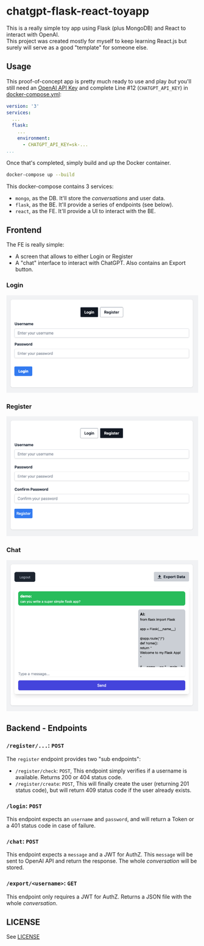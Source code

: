 # chatgpt-flask-react-toyapp

This is a really simple toy app using Flask (plus MongoDB) and React to interact with OpenAI.  
This project was created mostly for myself to keep learning React.js but surely will serve as a good "template" for someone else.


## Usage

This proof-of-concept app is pretty much ready to use and play _but_ you'll still need an [OpenAI API Key](https://platform.openai.com/account/api-keys) and complete Line #12 (`CHATGPT_API_KEY`) in [docker-compose.yml](docker-compose.yml):  

```yaml
version: '3'
services:
  ...
  flask:
    ...
    environment:
      - CHATGPT_API_KEY=sk-...
...
```

Once that's completed, simply build and _up_ the Docker container.

```bash
docker-compose up --build
```

This docker-compose contains 3 services:

* `mongo`, as the DB. It'll store the _conversations_ and user data.
* `flask`, as the BE. It'll provide a series of endpoints (see below).
* `react`, as the FE. It'll provide a UI to interact with the BE.

## Frontend

The FE is really simple:

* A screen that allows to either Login or Register
* A "chat" interface to interact with ChatGPT. Also contains an Export button.

### Login

![](media/login.png)

### Register

![](media/register.png)

### Chat

![](media/chat.png)

## Backend - Endpoints

### `/register/...`: `POST`

The `register` endpoint provides two "sub endpoints":

* `/register/check`: `POST`, This endpoint simply verifies if a username is available. Returns 200 or 404 status code.
* `/register/create`: `POST`, This will finally create the user (returning 201 status code), but will return 409 status code if the user already exists.

### `/login`: `POST`

This endpoint expects an `username` and `password`, and will return a Token or a 401 status code in case of failure.

### `/chat`: `POST`

This endpoint expects a `message` and a JWT for AuthZ. This `message` will be sent to OpenAI API and return the response. The whole _conversation_ will be stored.

### `/export/<username>`: `GET`

This endpoint only requires a JWT for AuthZ. Returns a JSON file with the whole _conversation_.

## LICENSE

See [LICENSE](LICENSE)